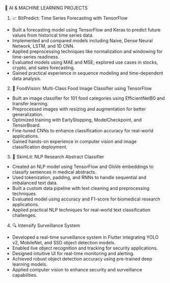 🤖 AI & MACHINE LEARNING PROJECTS

1. 📈 BitPredict: Time Series Forecasting with TensorFlow
* Built a forecasting model using TensorFlow and Keras to predict future values from historical time series data.
* Implemented and compared models including Naive, Dense Neural Network, LSTM, and 1D CNN.
* Applied preprocessing techniques like normalization and windowing for time-series readiness.
* Evaluated models using MAE and MSE; explored use cases in stocks, crypto, and sales forecasting.
* Gained practical experience in sequence modeling and time-dependent data analysis.

2. 🍔 FoodVision: Multi-Class Food Image Classifier using TensorFlow
* Built an image classifier for 101 food categories using EfficientNetB0 and transfer learning.
* Preprocessed images with resizing and augmentation for better generalization.
* Optimized training with EarlyStopping, ModelCheckpoint, and TensorBoard.
* Fine-tuned CNNs to enhance classification accuracy for real-world applications.
* Gained hands-on experience in computer vision and image classification deployment.

3. 📝 SkimLit: NLP Research Abstract Classifier
* Created an NLP model using TensorFlow and GloVe embeddings to classify sentences in medical abstracts.
* Used tokenization, padding, and RNNs to handle sequential and imbalanced text data.
* Built a custom data pipeline with text cleaning and preprocessing techniques.
* Evaluated model using accuracy and F1-score for biomedical research applications.
* Applied practical NLP techniques for real-world text classification challenges.

4. 🔍 Intensify Surveillance System
* Developed a real-time surveillance system in Flutter integrating YOLO v2, MobileNet, and SSD object detection models.
* Enabled live object recognition and tracking for security applications.
* Designed intuitive UI for real-time monitoring and alerting.
* Achieved robust object detection accuracy using pre-trained deep learning models.
* Applied computer vision to enhance security and surveillance capabilities.